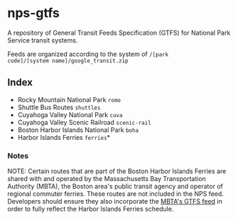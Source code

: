 # nps-gtfs
A repository of General Transit Feeds Specification (GTFS) for National Park Service transit systems.

Feeds are organized according to the system of <code>/[park code]/[system name]/google_transit.zip</code>

## Index
- Rocky Mountain National Park <code>romo</code>
 - Shuttle Bus Routes <code>shuttles</code>
- Cuyahoga Valley National Park <code>cuva</code>
 - Cuyahoga Valley Scenic Railroad <code>scenic-rail</code>
- Boston Harbor Islands National Park <code>boha</code>
 - Harbor Islands Ferries <code>ferries</code>*

### Notes 
 NOTE: Certain routes that are part of the Boston Harbor Islands Ferries are shared with and operated by the Massachusetts Bay Transportation Authority (MBTA), the Boston area's public transit agency and operator of regional commuter ferries. These routes are not included in the NPS feed. Developers should ensure they also incorporate the [MBTA's GTFS feed](http://www.mbta.com/rider_tools/developers/default.asp?id=21895) in order to fully reflect the Harbor Islands Ferries schedule.
